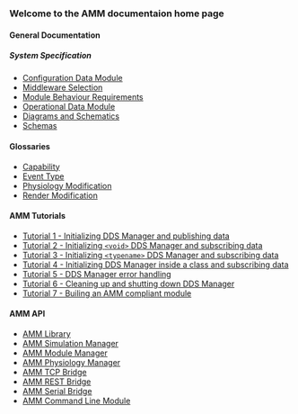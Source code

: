 

### Welcome to the AMM documentaion home page

#### General Documentation
##### System Specification
- [Configuration Data Module](configuration_data_model.md)
- [Middleware Selection](middleware_selection.md)
- [Module Behaviour Requirements](module_behavior_requirements.md)
- [Operational Data Module](operational_data_model.md)
- [Diagrams and Schematics](Diagrams.md)
- [Schemas](Schema.md)

#### Glossaries
- [Capability](Capability.md)
- [Event Type](EventType.md)
- [Physiology Modification](PhysiologyModification.md)
- [Render Modification](RenderModification.md)

#### AMM Tutorials
- [Tutorial 1 - Initializing DDS Manager and publishing data](Tutorial_1.md)
- [Tutorial 2 - Initializing `<void>` DDS Manager and subscribing data](Tutorial_2.md)
- [Tutorial 3 - Initializing `<typename>` DDS Manager and subscribing data](Tutorial_3.md)
- [Tutorial 4 - Initializing DDS Manager inside a class and subscribing data](Tutorial_4.md)
- [Tutorial 5 - DDS Manager error handling](Tutorial_5.md)
- [Tutorial 6 - Cleaning up and shutting down DDS Manager](Tutorial_6.md)
- [Tutorial 7 - Builing an AMM compliant module](Tu8torial_7.md)

#### AMM API
- [AMM Library](AMMLibraryDoxygen/html/index.html)
- [AMM Simulation Manager]()
- [AMM Module Manager]()
- [AMM Physiology Manager]()
- [AMM TCP Bridge]()
- [AMM REST Bridge]()
- [AMM Serial Bridge]()
- [AMM Command Line Module](CommandLineModuleDoxygen/html/index.html)
